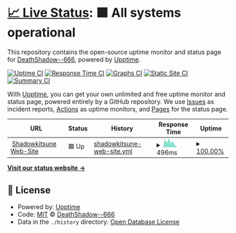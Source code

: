 # [📈 Live Status](https://DeathShadow.github.io/Shadowkitsune): <!--live status--> **🟩 All systems operational**

This repository contains the open-source uptime monitor and status page for [DeathShadow--666](https://shadowkitsune.net/), powered by [Upptime](https://github.com/upptime/upptime).

[![Uptime CI](https://github.com/DeathShadow/Shadowkitsune/workflows/Uptime%20CI/badge.svg)](https://github.com/DeathShadow/Shadowkitsune/actions?query=workflow%3A%22Uptime+CI%22)
[![Response Time CI](https://github.com/DeathShadow/Shadowkitsune/workflows/Response%20Time%20CI/badge.svg)](https://github.com/DeathShadow/Shadowkitsune/actions?query=workflow%3A%22Response+Time+CI%22)
[![Graphs CI](https://github.com/DeathShadow/Shadowkitsune/workflows/Graphs%20CI/badge.svg)](https://github.com/DeathShadow/Shadowkitsune/actions?query=workflow%3A%22Graphs+CI%22)
[![Static Site CI](https://github.com/DeathShadow/Shadowkitsune/workflows/Static%20Site%20CI/badge.svg)](https://github.com/DeathShadow/Shadowkitsune/actions?query=workflow%3A%22Static+Site+CI%22)
[![Summary CI](https://github.com/DeathShadow/Shadowkitsune/workflows/Summary%20CI/badge.svg)](https://github.com/DeathShadow/Shadowkitsune/actions?query=workflow%3A%22Summary+CI%22)

With [Upptime](https://upptime.js.org), you can get your own unlimited and free uptime monitor and status page, powered entirely by a GitHub repository. We use [Issues](https://github.com/DeathShadow/Shadowkitsune/issues) as incident reports, [Actions](https://github.com/DeathShadow/Shadowkitsune/actions) as uptime monitors, and [Pages](https://DeathShadow.github.io/Shadowkitsune) for the status page.

<!--start: status pages-->
<!-- This summary is generated by Upptime (https://github.com/upptime/upptime) -->
<!-- Do not edit this manually, your changes will be overwritten -->
<!-- prettier-ignore -->
| URL | Status | History | Response Time | Uptime |
| --- | ------ | ------- | ------------- | ------ |
| <img alt="" src="https://icons.duckduckgo.com/ip3/shadowkitsune.net.ico" height="13"> [Shadowkitsune Web-Site](https://shadowkitsune.net) | 🟩 Up | [shadowkitsune-web-site.yml](https://github.com/DeathShadow/Shadowkitsune/commits/HEAD/history/shadowkitsune-web-site.yml) | <details><summary><img alt="Response time graph" src="./graphs/shadowkitsune-web-site/response-time-week.png" height="20"> 496ms</summary><br><a href="https://DeathShadow.github.io/Shadowkitsune/history/shadowkitsune-web-site"><img alt="Response time 564" src="https://img.shields.io/endpoint?url=https%3A%2F%2Fraw.githubusercontent.com%2FDeathShadow%2FShadowkitsune%2FHEAD%2Fapi%2Fshadowkitsune-web-site%2Fresponse-time.json"></a><br><a href="https://DeathShadow.github.io/Shadowkitsune/history/shadowkitsune-web-site"><img alt="24-hour response time 696" src="https://img.shields.io/endpoint?url=https%3A%2F%2Fraw.githubusercontent.com%2FDeathShadow%2FShadowkitsune%2FHEAD%2Fapi%2Fshadowkitsune-web-site%2Fresponse-time-day.json"></a><br><a href="https://DeathShadow.github.io/Shadowkitsune/history/shadowkitsune-web-site"><img alt="7-day response time 496" src="https://img.shields.io/endpoint?url=https%3A%2F%2Fraw.githubusercontent.com%2FDeathShadow%2FShadowkitsune%2FHEAD%2Fapi%2Fshadowkitsune-web-site%2Fresponse-time-week.json"></a><br><a href="https://DeathShadow.github.io/Shadowkitsune/history/shadowkitsune-web-site"><img alt="30-day response time 565" src="https://img.shields.io/endpoint?url=https%3A%2F%2Fraw.githubusercontent.com%2FDeathShadow%2FShadowkitsune%2FHEAD%2Fapi%2Fshadowkitsune-web-site%2Fresponse-time-month.json"></a><br><a href="https://DeathShadow.github.io/Shadowkitsune/history/shadowkitsune-web-site"><img alt="1-year response time 564" src="https://img.shields.io/endpoint?url=https%3A%2F%2Fraw.githubusercontent.com%2FDeathShadow%2FShadowkitsune%2FHEAD%2Fapi%2Fshadowkitsune-web-site%2Fresponse-time-year.json"></a></details> | <details><summary><a href="https://DeathShadow.github.io/Shadowkitsune/history/shadowkitsune-web-site">100.00%</a></summary><a href="https://DeathShadow.github.io/Shadowkitsune/history/shadowkitsune-web-site"><img alt="All-time uptime 100.00%" src="https://img.shields.io/endpoint?url=https%3A%2F%2Fraw.githubusercontent.com%2FDeathShadow%2FShadowkitsune%2FHEAD%2Fapi%2Fshadowkitsune-web-site%2Fuptime.json"></a><br><a href="https://DeathShadow.github.io/Shadowkitsune/history/shadowkitsune-web-site"><img alt="24-hour uptime 100.00%" src="https://img.shields.io/endpoint?url=https%3A%2F%2Fraw.githubusercontent.com%2FDeathShadow%2FShadowkitsune%2FHEAD%2Fapi%2Fshadowkitsune-web-site%2Fuptime-day.json"></a><br><a href="https://DeathShadow.github.io/Shadowkitsune/history/shadowkitsune-web-site"><img alt="7-day uptime 100.00%" src="https://img.shields.io/endpoint?url=https%3A%2F%2Fraw.githubusercontent.com%2FDeathShadow%2FShadowkitsune%2FHEAD%2Fapi%2Fshadowkitsune-web-site%2Fuptime-week.json"></a><br><a href="https://DeathShadow.github.io/Shadowkitsune/history/shadowkitsune-web-site"><img alt="30-day uptime 100.00%" src="https://img.shields.io/endpoint?url=https%3A%2F%2Fraw.githubusercontent.com%2FDeathShadow%2FShadowkitsune%2FHEAD%2Fapi%2Fshadowkitsune-web-site%2Fuptime-month.json"></a><br><a href="https://DeathShadow.github.io/Shadowkitsune/history/shadowkitsune-web-site"><img alt="1-year uptime 100.00%" src="https://img.shields.io/endpoint?url=https%3A%2F%2Fraw.githubusercontent.com%2FDeathShadow%2FShadowkitsune%2FHEAD%2Fapi%2Fshadowkitsune-web-site%2Fuptime-year.json"></a></details>

<!--end: status pages-->

[**Visit our status website →**](https://DeathShadow.github.io/Shadowkitsune)

## 📄 License

- Powered by: [Upptime](https://github.com/upptime/upptime)
- Code: [MIT](./LICENSE) © [DeathShadow--666](https://shadowkitsune.net/)
- Data in the `./history` directory: [Open Database License](https://opendatacommons.org/licenses/odbl/1-0/)
